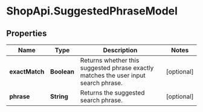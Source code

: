 # ShopApi.SuggestedPhraseModel

## Properties
Name | Type | Description | Notes
------------ | ------------- | ------------- | -------------
**exactMatch** | **Boolean** | Returns whether this suggested phrase exactly matches the user input search phrase. | [optional] 
**phrase** | **String** | Returns the suggested search phrase. | [optional] 



